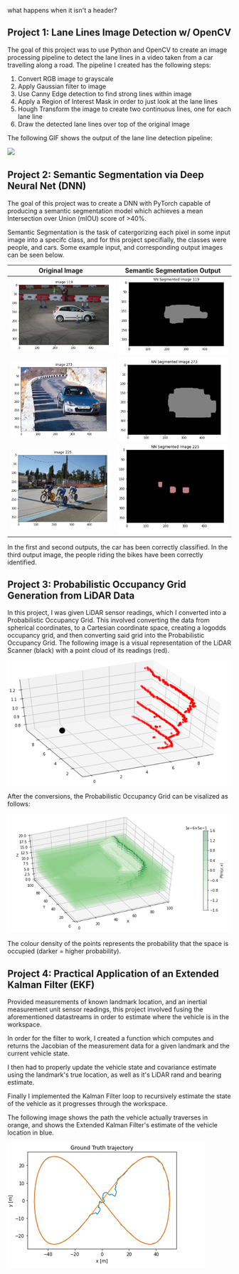 what happens when it isn't a header?
## Project 1: Lane Lines Image Detection w/ OpenCV

The goal of this project was to use Python and OpenCV to create an image processing pipeline to detect the lane lines in a video taken from a car travelling along a road. The pipeline I created has the following steps:


1. Convert RGB image to grayscale
2. Apply Gaussian filter to image
3. Use Canny Edge detection to find strong lines within image
4. Apply a Region of Interest Mask in order to just look at the lane lines
5. Hough Transform the image to create two continuous lines, one for each lane line
6. Draw the detected lane lines over top of the original image

The following GIF shows the output of the lane line detection pipeline:
      
![](media/Project1.gif)

## Project 2: Semantic Segmentation via Deep Neural Net (DNN)

The goal of this project was to create a DNN with PyTorch capable of producing a semantic segmentation model which achieves a mean Intersection over Union (mIOU) score of >40%.

Semantic Segmentation is the task of catergorizing each pixel in some input image into a specifc class, and for this project specifially, the classes were people, and cars.
Some example input, and corresponding output images can be seen below.

| Original Image  | Semantic Segmentation Output|
| :-------------: |:---------------------------:|
| ![](media/Image1.PNG) | ![](media/SegImg1.PNG)|
| ![](media/Image2.PNG) | ![](media/SegImg2.PNG)|
| ![](media/Image3.PNG) | ![](media/SegImg3.PNG)|

In the first and second outputs, the car has been correctly classified. In the third output image, the people riding the bikes have been correctly identified.

## Project 3: Probabilistic Occupancy Grid Generation from LiDAR Data

In this project, I was given LiDAR sensor readings, which I converted into a Probabilistic Occupancy Grid. This involved converting the data from spherical coordinates, to a Cartesian coordinate space, creating a logodds occupancy grid, and then converting said grid into the Probabilistic Occupancy Grid. The following image is a visual representation of the LiDAR Scanner (black) with a point cloud of its readings (red).

![](media/ScannerReadings.PNG) 

After the conversions, the Probabilistic Occupancy Grid can be visalized as follows:

![](media/ProbabilisticGrid.PNG)

The colour density of the points represents the probability that the space is occupied (darker = higher probability).

## Project 4: Practical Application of an Extended Kalman Filter (EKF) 
Provided measurements of known landmark location, and an inertial measurement unit sensor readings, this project involved fusing the aforementioned datastreams in order to estimate where the vehicle is in the workspace. 

In order for the filter to work, I created a function which computes and returns the Jacobian of the measurement data for a given landmark and the current vehicle state. 

I then had to properly update the vehicle state and covariance estimate using the landmark's true location, as well as it's LiDAR rand and bearing estimate. 

Finally I implemented the Kalman Filter loop to recursively estimate the state of the vehicle as it progresses through the workspace.

The following image shows the path the vehicle actually traverses in orange, and shows the Extended Kalman Filter's estimate of the vehicle location in blue.

![](media/EKF.PNG)


